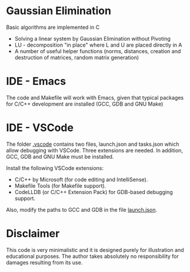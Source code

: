 Gaussian Elimination
=====================
Basic algorithms are implemented in C
* Solving a linear system by Gaussian Elimination without Pivoting
* LU - decomposition "in place" where L and U are placed directly in A
* A number of useful helper functions (norms, distances, creation and destruction of matrices, random matrix generation)

IDE - Emacs
=======================
The code and Makefile will work with Emacs, given that typical
packages for C/C++ development are installed (GCC, GDB and GNU Make)

IDE - VSCode
=============
The folder [.vscode](.vscode) contains two files, launch.json and tasks.json
which allow debugging with VSCode. Three extensions are needed. In
addition, GCC, GDB and GNU Make must be installed.

Install the following VSCode extensions:

* C/C++ by Microsoft (for code editing and IntelliSense).
* Makefile Tools (for Makefile support).
* CodeLLDB (or C/C++ Extension Pack) for GDB-based debugging support.

Also, modify the paths to GCC and GDB in the file [launch.json]([.vscode/launch.json]).


Disclaimer
==========
This code is very minimalistic and it is designed purely for
illustration and educational purposes. The author takes absolutely no
responsibility for damages resulting from its use.
